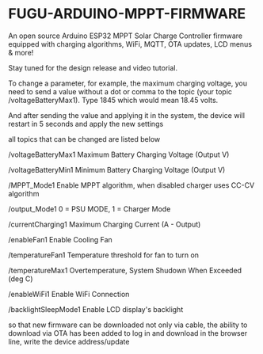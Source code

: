 # FUGU-ARDUINO-MPPT-FIRMWARE
An open source Arduino ESP32 MPPT Solar Charge Controller firmware equipped with charging algorithms, WiFi, MQTT, OTA updates, LCD menus &amp; more!

Stay tuned for the design release and video tutorial.

To change a parameter, for example, the maximum charging voltage, you need to send a value without a dot or comma to the topic (your topic /voltageBatteryMax1). Type 1845 which would mean 18.45 volts.

And after sending the value and applying it in the system, the device will restart in 5 seconds and apply the new settings

all topics that can be changed are listed below

/voltageBatteryMax1     Maximum Battery Charging Voltage (Output V)

/voltageBatteryMin1     Minimum Battery Charging Voltage (Output V)

/MPPT_Mode1             Enable MPPT algorithm, when disabled charger uses CC-CV algorithm

/output_Mode1           0 = PSU MODE, 1 = Charger Mode 

/currentCharging1       Maximum Charging Current (A - Output)

/enableFan1             Enable Cooling Fan

/temperatureFan1        Temperature threshold for fan to turn on

/temperatureMax1        Overtemperature, System Shudown When Exceeded (deg C)

/enableWiFi1            Enable WiFi Connection

/backlightSleepMode1    Enable LCD display's backlight

so that new firmware can be downloaded not only via cable, the ability to download via OTA has been added to log in and download in the browser line, write the device address/update
